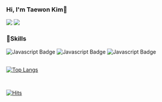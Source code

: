### Hi, I'm Taewon Kim👋
<div style="display: inline_block" >
  
<a href="https://taywony.tistory.com/" target="_blank"><img src="https://img.shields.io/badge/Blog?style=flat-square&logo=tistory&color=%23ff5a4a"></a>
<a href="mailto:taewon2659@gmail.com" target="_blank"><img src="https://img.shields.io/badge/Gmail-EA4335?style=flat-square&logo=Gmail&logoColor=white"/></a>
</div>


### 💪Skills
<div style="display: inline_block">
<img alt="Javascript Badge" src="https://icongr.am/devicon/javascript-original.svg?size=40&color=currentColor">
<img alt="Javascript Badge" src="https://icongr.am/devicon/typescript-original.svg?size=40&color=currentColor">
<img alt="Javascript Badge" src="https://icongr.am/devicon/react-original.svg?size=40&color=currentColor">
</div>

<br>

[![Top Langs](https://github-readme-stats.vercel.app/api/top-langs/?username=taywony&layout=pie)](https://github.com/anuraghazra/github-readme-stats)

<br>

[![Hits](https://hits.seeyoufarm.com/api/count/incr/badge.svg?url=https%3A%2F%2Fgithub.com%2Ftaywony&count_bg=%237B9E60&title_bg=%23555555&icon=&icon_color=%23E7E7E7&title=hits&edge_flat=false)](https://hits.seeyoufarm.com)


<!--
**Taywony/Taywony** is a ✨ _special_ ✨ repository because its `README.md` (this file) appears on your GitHub profile.

Here are some ideas to get you started:

- 🔭 I’m currently working on ...
- 🌱 I’m currently learning ...
- 👯 I’m looking to collaborate on ...
- 🤔 I’m looking for help with ...
- 💬 Ask me about ...
- 📫 How to reach me: ...
- 😄 Pronouns: ...
- ⚡ Fun fact: ...
-->
